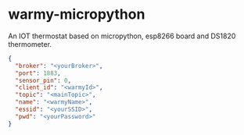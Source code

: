 # warmy-micropython


An IOT thermostat based on micropython, esp8266 board and DS1820 thermometer.


```json
{
  "broker": "<yourBroker>",
  "port": 1883,
  "sensor_pin": 0,
  "client_id": "<warmyId>",
  "topic": "<mainTopic>",
  "name": "<warmyName>",
  "essid": "<yourSSID>",
  "pwd": "<yourPassword>"
}
```